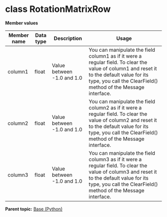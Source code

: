 # class RotationMatrixRow

 **Member values** 

|Member name|Data type|Description|Usage|
|-----------|---------|-----------|-----|
|column1|float|Value between -1.0 and 1.0|You can manipulate the field column1 as if it were a regular field. To clear the value of column1 and reset it to the default value for its type, you call the ClearField\(\) method of the Message interface.|
|column2|float|Value between -1.0 and 1.0|You can manipulate the field column2 as if it were a regular field. To clear the value of column2 and reset it to the default value for its type, you call the ClearField\(\) method of the Message interface.|
|column3|float|Value between -1.0 and 1.0|You can manipulate the field column3 as if it were a regular field. To clear the value of column3 and reset it to the default value for its type, you call the ClearField\(\) method of the Message interface.|

**Parent topic:** [Base \(Python\)](../../summary_pages/Base.md)


